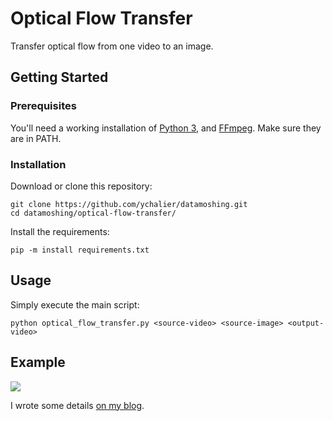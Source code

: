 # Optical Flow Transfer

Transfer optical flow from one video to an image.

## Getting Started

### Prerequisites

You'll need a working installation of [Python 3](https://www.python.org/), and [FFmpeg](https://ffmpeg.org/). Make sure they are in PATH.

### Installation

Download or clone this repository:

```console
git clone https://github.com/ychalier/datamoshing.git
cd datamoshing/optical-flow-transfer/
```

Install the requirements:

```console
pip -m install requirements.txt
```

## Usage

Simply execute the main script:

```console
python optical_flow_transfer.py <source-video> <source-image> <output-video>
```

## Example

[![](example.gif)](https://i.imgur.com/pt6Sq7A.mp4)

I wrote some details [on my blog](https://chalier.fr/blog/datamoshing#opticalflowtransfer).
